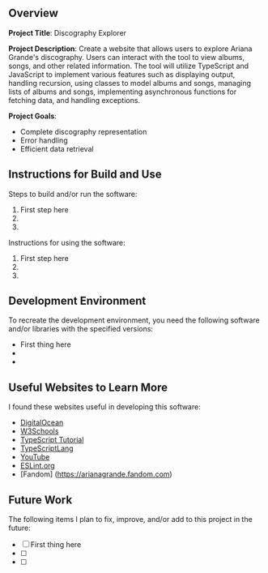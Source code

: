 ## Overview

**Project Title**:  Discography Explorer

**Project Description**:
Create a website that allows users to explore Ariana Grande's discography. Users can interact with the tool to view albums, songs, and other related information. The tool will utilize TypeScript and JavaScript to implement various features such as displaying output, handling recursion, using classes to model albums and songs, managing lists of albums and songs, implementing asynchronous functions for fetching data, and handling exceptions.

**Project Goals**:
- Complete discography representation
- Error handling
- Efficient data retrieval

## Instructions for Build and Use

Steps to build and/or run the software:

1. First step here
2.
3.

Instructions for using the software:

1. First step here
2.
3.

## Development Environment 

To recreate the development environment, you need the following software and/or libraries with the specified versions:

* First thing here
*
*

## Useful Websites to Learn More
I found these websites useful in developing this software:

* [DigitalOcean](https://www.digitalocean.com/community/tutorials/typescript-new-project)
* [W3Schools](https://www.w3schools.com/typescript/)
* [TypeScript Tutorial](https://www.typescripttutorial.net/)
* [TypeScriptLang](https://www.typescriptlang.org/docs/handbook/typescript-in-5-minutes.html)
* [YouTube](youtube.com)
* [ESLint.org](https://eslint.org/docs/latest/use/getting-started)
* [Fandom] (https://arianagrande.fandom.com)

## Future Work

The following items I plan to fix, improve, and/or add to this project in the future:

* [ ] First thing here
* [ ]
* [ ]
